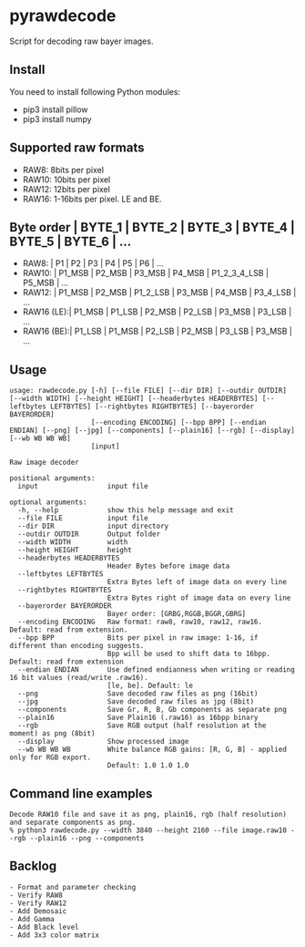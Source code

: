 # pyrawdecode
Script for decoding raw bayer images.

## Install
You need to install following Python modules:
- pip3 install pillow
- pip3 install numpy

## Supported raw formats
- RAW8: 8bits per pixel                                         
- RAW10: 10bits per pixel
- RAW12: 12bits per pixel
- RAW16: 1-16bits per pixel. LE and BE.

Byte order   | BYTE_1      | BYTE_2       | BYTE_3       | BYTE_4       | BYTE_5       | BYTE_6       | ...
-----------------------------------------------------------------------------------------------------------
- RAW8:      | P1          | P2           | P3           | P4           | P5           | P6           | ...                                        
- RAW10:     | P1_MSB      | P2_MSB       | P3_MSB       | P4_MSB       | P1_2_3_4_LSB | P5_MSB       | ...
- RAW12:     | P1_MSB      | P2_MSB       | P1_2_LSB     | P3_MSB       | P4_MSB       | P3_4_LSB     | ...
- RAW16 (LE):| P1_MSB      | P1_LSB       | P2_MSB       | P2_LSB       | P3_MSB       | P3_LSB       | ...
- RAW16 (BE):| P1_LSB      | P1_MSB       | P2_LSB       | P2_MSB       | P3_LSB       | P3_MSB       | ...

## Usage
```
usage: rawdecode.py [-h] [--file FILE] [--dir DIR] [--outdir OUTDIR] [--width WIDTH] [--height HEIGHT] [--headerbytes HEADERBYTES] [--leftbytes LEFTBYTES] [--rightbytes RIGHTBYTES] [--bayerorder BAYERORDER]
                    [--encoding ENCODING] [--bpp BPP] [--endian ENDIAN] [--png] [--jpg] [--components] [--plain16] [--rgb] [--display] [--wb WB WB WB]
                    [input]

Raw image decoder

positional arguments:
  input                 input file

optional arguments:
  -h, --help            show this help message and exit
  --file FILE           input file
  --dir DIR             input directory
  --outdir OUTDIR       Output folder
  --width WIDTH         width
  --height HEIGHT       height
  --headerbytes HEADERBYTES
                        Header Bytes before image data
  --leftbytes LEFTBYTES
                        Extra Bytes left of image data on every line
  --rightbytes RIGHTBYTES
                        Extra Bytes right of image data on every line
  --bayerorder BAYERORDER
                        Bayer order: [GRBG,RGGB,BGGR,GBRG]
  --encoding ENCODING   Raw format: raw8, raw10, raw12, raw16. Default: read from extension.
  --bpp BPP             Bits per pixel in raw image: 1-16, if different than encoding suggests. 
                        Bpp will be used to shift data to 16bpp. Default: read from extension
  --endian ENDIAN       Use defined endianness when writing or reading 16 bit values (read/write .raw16). 
                        [le, be]. Default: le
  --png                 Save decoded raw files as png (16bit)
  --jpg                 Save decoded raw files as jpg (8bit)
  --components          Save Gr, R, B, Gb components as separate png
  --plain16             Save Plain16 (.raw16) as 16bpp binary
  --rgb                 Save RGB output (half resolution at the moment) as png (8bit)
  --display             Show processed image
  --wb WB WB WB         White balance RGB gains: [R, G, B] - applied only for RGB export. 
                        Default: 1.0 1.0 1.0
```
## Command line examples

```
Decode RAW10 file and save it as png, plain16, rgb (half resolution) and separate components as png.
% python3 rawdecode.py --width 3840 --height 2160 --file image.raw10 --rgb --plain16 --png --components
```

## Backlog
```
- Format and parameter checking
- Verify RAW8
- Verify RAW12
- Add Demosaic
- Add Gamma
- Add Black level
- Add 3x3 color matrix
```